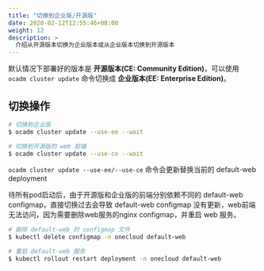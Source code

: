 ```yaml
---
title: "切换到企业版/开源版"
date: 2020-02-12T12:55:46+08:00
weight: 12
description: >
  介绍从开源版本切换为企业版本或从企业版本切换到开源版本
---
```


默认情况下部署好的版本是 **开源版本(CE: Community Edition)**，可以使用 `ocadm cluster update` 命令切换成 **企业版本(EE: Enterprise Edition)**。

## 切换操作

```bash
# 切换到企业版
$ ocadm cluster update --use-ee --wait

# 切换到开源版的 web 前端
$ ocadm cluster update --use-ce --wait
```

`ocadm cluster update --use-ee/--use-ce` 命令会更新替换当前的 default-web deployment

待所有pod启动后，由于开源版和企业版的前端分别依赖不同的 default-web configmap，直接切换过去会导致 default-web configmap 没有更新，web前端无法访问，因为需要删除web服务的nginx configmap，并重启 web 服务。

```bash
# 删除 default-web 的 configmap 文件
$ kubectl delete configmap -n onecloud default-web

# 重启 default-web 服务
$ kubectl rollout restart deployment -n onecloud default-web
```

